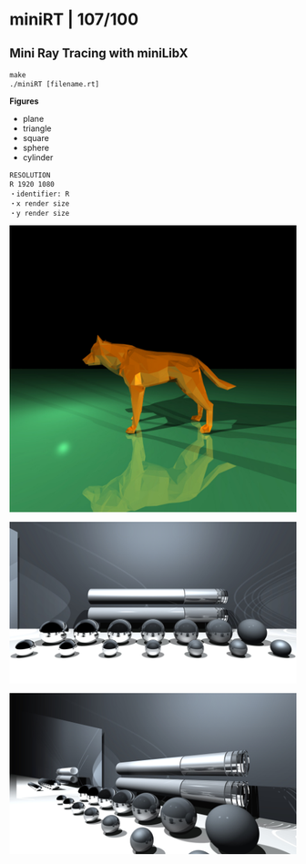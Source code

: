 # miniRT | 107/100
## Mini Ray Tracing with miniLibX

```
make
./miniRT [filename.rt]
```

**Figures**
* plane
* triangle
* square
* sphere
* cylinder

```
RESOLUTION
R 1920 1080
・identifier: R
・x render size
・y render size
```
![image: wolf](https://github.com/bbetsey/miniRT/blob/master/img/wolf.jpeg?raw=true)

![image: big](https://github.com/bbetsey/miniRT/blob/master/img/big_one.jpeg?raw=true)

![image: big](https://github.com/bbetsey/miniRT/blob/master/img/big_two.jpeg?raw=true)
